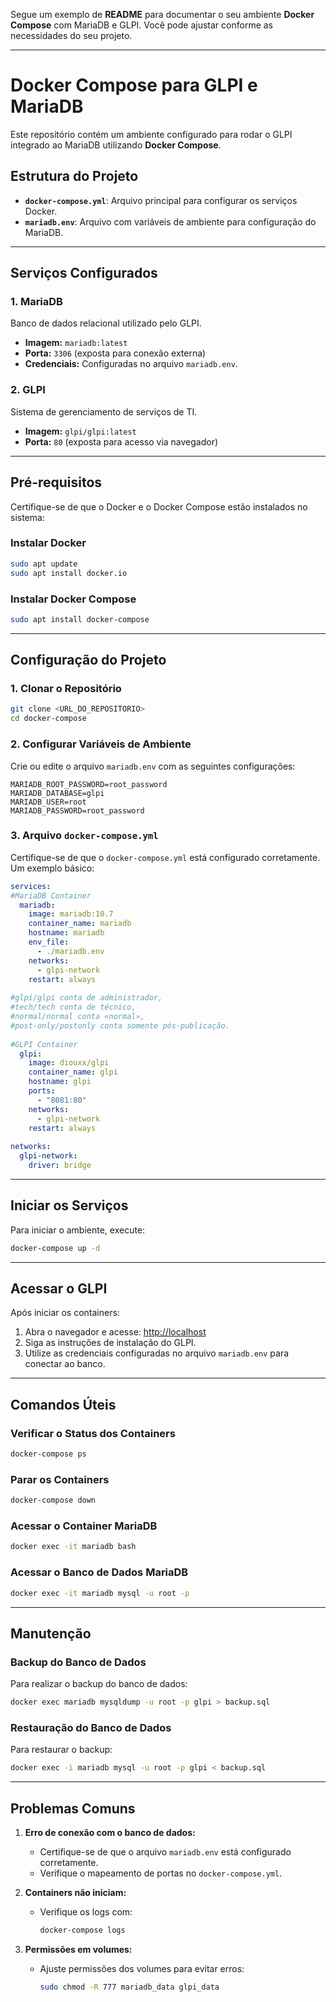 Segue um exemplo de **README** para documentar o seu ambiente **Docker Compose** com MariaDB e GLPI. Você pode ajustar conforme as necessidades do seu projeto.

---

# **Docker Compose para GLPI e MariaDB**

Este repositório contém um ambiente configurado para rodar o GLPI integrado ao MariaDB utilizando **Docker Compose**.

## **Estrutura do Projeto**

- **`docker-compose.yml`**: Arquivo principal para configurar os serviços Docker.
- **`mariadb.env`**: Arquivo com variáveis de ambiente para configuração do MariaDB.

---

## **Serviços Configurados**

### **1. MariaDB**
Banco de dados relacional utilizado pelo GLPI.

- **Imagem:** `mariadb:latest`
- **Porta:** `3306` (exposta para conexão externa)
- **Credenciais:** Configuradas no arquivo `mariadb.env`.

### **2. GLPI**
Sistema de gerenciamento de serviços de TI.

- **Imagem:** `glpi/glpi:latest`
- **Porta:** `80` (exposta para acesso via navegador)

---

## **Pré-requisitos**

Certifique-se de que o Docker e o Docker Compose estão instalados no sistema:

### **Instalar Docker**
```bash
sudo apt update
sudo apt install docker.io
```

### **Instalar Docker Compose**
```bash
sudo apt install docker-compose
```

---

## **Configuração do Projeto**

### **1. Clonar o Repositório**
```bash
git clone <URL_DO_REPOSITORIO>
cd docker-compose
```

### **2. Configurar Variáveis de Ambiente**

Crie ou edite o arquivo `mariadb.env` com as seguintes configurações:

```env
MARIADB_ROOT_PASSWORD=root_password
MARIADB_DATABASE=glpi
MARIADB_USER=root
MARIADB_PASSWORD=root_password
```

### **3. Arquivo `docker-compose.yml`**
Certifique-se de que o `docker-compose.yml` está configurado corretamente. Um exemplo básico:

```yaml
services:
#MariaDB Container
  mariadb:
    image: mariadb:10.7
    container_name: mariadb
    hostname: mariadb
    env_file:
      - ./mariadb.env
    networks:
      - glpi-network
    restart: always
 
#glpi/glpi conta de administrador,
#tech/tech conta de técnico,
#normal/normal conta «normal»,
#post-only/postonly conta somente pós-publicação.
 
#GLPI Container
  glpi:
    image: diouxx/glpi
    container_name: glpi
    hostname: glpi
    ports:
      - "8081:80"
    networks:
      - glpi-network
    restart: always
 
networks:
  glpi-network:
    driver: bridge
```

---

## **Iniciar os Serviços**

Para iniciar o ambiente, execute:

```bash
docker-compose up -d
```

---

## **Acessar o GLPI**

Após iniciar os containers:

1. Abra o navegador e acesse: [http://localhost](http://localhost)
2. Siga as instruções de instalação do GLPI.
3. Utilize as credenciais configuradas no arquivo `mariadb.env` para conectar ao banco.

---

## **Comandos Úteis**

### **Verificar o Status dos Containers**
```bash
docker-compose ps
```

### **Parar os Containers**
```bash
docker-compose down
```

### **Acessar o Container MariaDB**
```bash
docker exec -it mariadb bash
```

### **Acessar o Banco de Dados MariaDB**
```bash
docker exec -it mariadb mysql -u root -p
```

---

## **Manutenção**

### **Backup do Banco de Dados**
Para realizar o backup do banco de dados:
```bash
docker exec mariadb mysqldump -u root -p glpi > backup.sql
```

### **Restauração do Banco de Dados**
Para restaurar o backup:
```bash
docker exec -i mariadb mysql -u root -p glpi < backup.sql
```

---

## **Problemas Comuns**

1. **Erro de conexão com o banco de dados:**
   - Certifique-se de que o arquivo `mariadb.env` está configurado corretamente.
   - Verifique o mapeamento de portas no `docker-compose.yml`.

2. **Containers não iniciam:**
   - Verifique os logs com:
     ```bash
     docker-compose logs
     ```

3. **Permissões em volumes:**
   - Ajuste permissões dos volumes para evitar erros:
     ```bash
     sudo chmod -R 777 mariadb_data glpi_data
     ```